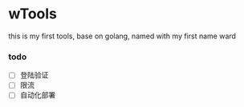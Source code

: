 # wTools
this is my first tools, base on golang, named with my first name ward
### todo
- [ ] 登陆验证
- [ ] 限流
- [ ] 自动化部署
